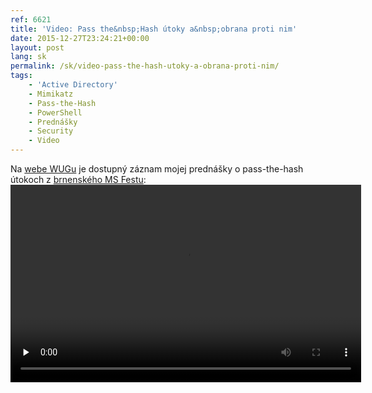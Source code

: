```yaml
---
ref: 6621
title: 'Video: Pass the&nbsp;Hash útoky a&nbsp;obrana proti nim'
date: 2015-12-27T23:24:21+00:00
layout: post
lang: sk
permalink: /sk/video-pass-the-hash-utoky-a-obrana-proti-nim/
tags:
    - 'Active Directory'
    - Mimikatz
    - Pass-the-Hash
    - PowerShell
    - Prednášky
    - Security
    - Video
---
```


Na [webe WUGu](http://wug.cz/zaznamy/290-MS-Fest-2015-Brno-Pass-the-Hash-utoky-a-obrana-proti-nim) je&nbsp;dostupný záznam mojej prednášky o&nbsp;pass-the-hash útokoch z&nbsp;[brnenského MS Festu](http://www.ms-fest.cz/brno):  
<video controls="controls" height="316px" preload="none" width="561"><source label="720p" src="http://download.wug.cz/videos/ms-fest/ms-fest-2015/MS-Fest-2015-Brno_Pass-the-Hash-utoky-a-obrana-proti-nim/MS-Fest-2015-Brno_Pass-the-Hash-utoky-a-obrana-proti-nim_720p.mp4" type="video/mp4"></source><source label="LQ" src="http://download.wug.cz/videos/ms-fest/ms-fest-2015/MS-Fest-2015-Brno_Pass-the-Hash-utoky-a-obrana-proti-nim/MS-Fest-2015-Brno_Pass-the-Hash-utoky-a-obrana-proti-nim_LQ.mp4" type="video/mp4"></source>Your browser does not support the&nbsp;video tag.</video>
